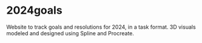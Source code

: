 # 2024goals
Website to track goals and resolutions for 2024, in a task format. 3D visuals modeled and designed using Spline and Procreate.


